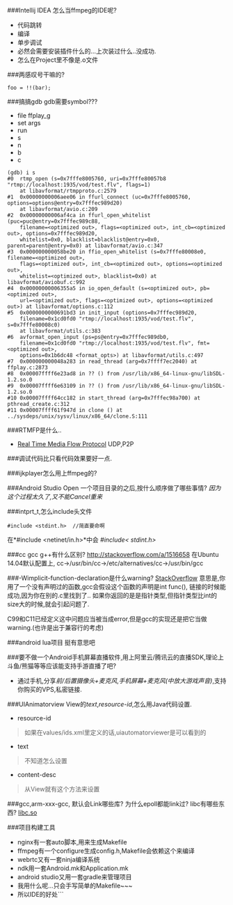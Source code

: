 ###Intellij IDEA 怎么当ffmpeg的IDE呢?
  * 代码跳转
  * 编译
  * 单步调试
  * 必然会需要安装插件什么的...上次装过什么..没成功.
  * 怎么在Project里不像是.o文件


###两感叹号干嘛的?
```
foo = !!(bar);
```

###搞搞gdb
gdb需要symbol???
* file ffplay_g
* set args <arg>
* run
* s
* n
* b <func name>
* c
```
(gdb) i s
#0  rtmp_open (s=0x7fffe8005760, uri=0x7fffe80057b8 "rtmp://localhost:1935/vod/test.flv", flags=1)
    at libavformat/rtmpproto.c:2579
#1  0x00000000006aee06 in ffurl_connect (uc=0x7fffe8005760, options=options@entry=0x7fffec989d20)
    at libavformat/avio.c:209
#2  0x00000000006af4ca in ffurl_open_whitelist (puc=puc@entry=0x7fffec989c88, 
    filename=<optimized out>, flags=<optimized out>, int_cb=<optimized out>, options=0x7fffec989d20, 
    whitelist=0x0, blacklist=blacklist@entry=0x0, parent=parent@entry=0x0) at libavformat/avio.c:347
#3  0x000000000058be20 in ffio_open_whitelist (s=0x7fffe80008e0, filename=<optimized out>, 
    flags=<optimized out>, int_cb=<optimized out>, options=<optimized out>, 
    whitelist=<optimized out>, blacklist=0x0) at libavformat/aviobuf.c:992
#4  0x00000000006355a5 in io_open_default (s=<optimized out>, pb=<optimized out>, 
    url=<optimized out>, flags=<optimized out>, options=<optimized out>) at libavformat/options.c:112
#5  0x0000000000691bd3 in init_input (options=0x7fffec989d20, 
    filename=0x1cd0fd0 "rtmp://localhost:1935/vod/test.flv", s=0x7fffe80008c0)
    at libavformat/utils.c:383
#6  avformat_open_input (ps=ps@entry=0x7fffec989db0, 
    filename=0x1cd0fd0 "rtmp://localhost:1935/vod/test.flv", fmt=<optimized out>, 
    options=0x1b6dc48 <format_opts>) at libavformat/utils.c:497
#7  0x000000000048a283 in read_thread (arg=0x7ffff7ec2040) at ffplay.c:2873
#8  0x00007ffff6e23ad8 in ?? () from /usr/lib/x86_64-linux-gnu/libSDL-1.2.so.0
#9  0x00007ffff6e63109 in ?? () from /usr/lib/x86_64-linux-gnu/libSDL-1.2.so.0
#10 0x00007ffff64cc182 in start_thread (arg=0x7fffec98a700) at pthread_create.c:312
#11 0x00007ffff61f947d in clone () at ../sysdeps/unix/sysv/linux/x86_64/clone.S:111
```

###RTMFP是什么..
* [Real Time Media Flow Protocol](https://en.wikipedia.org/wiki/Real_Time_Media_Flow_Protocol)
  UDP,P2P

###调试代码比只看代码效果要好一点.

###ijkplayer怎么用上ffmpeg的?

###Android Studio Open 一个项目目录的之后,按什么顺序做了哪些事情?
*因为这个过程太久了,又不能Cancel重来*


###intprt_t,怎么include头文件
```
#include <stdint.h>  //简直要命啊
```
在*#include <netinet/in.h>*中会 *#include< stdint.h>*

###cc gcc g++有什么区别?
http://stackoverflow.com/a/1516658
在Ubuntu 14.04默认配置上,
cc->/usr/bin/cc->/etc/alternatives/cc->/usr/bin/gcc


###-Wimplicit-function-declaration是什么warning?
[StackOverflow](http://stackoverflow.com/a/9182835)
意思是,你用了一个没有声明过的函数,gcc会假设这个函数的声明是int func(),
链接的时候能成功,因为你在别的.c里找到了..
如果你返回的是是指针类型,但指针类型比int的size大的时候,就会引起问题了.

C99和C11已经定义这中问题应当被当成error,但是gcc的实现还是把它当做warning.(也许是出于兼容行的考虑)

###android lua项目
挺有意思吧


###要不做一个Android手机屏幕直播软件,用上阿里云/腾讯云的直播SDK,理论上斗鱼/熊猫等等应该能支持手游直播了吧?
* 通过手机,分享*前/后置摄像头+麦克风*,*手机屏幕+麦克风(中放大游戏声音)*,支持你购买的VPS,私密链接.


###UIAnimatorview
View的*text*,*resource-id*,怎么用Java代码设置.
* resource-id
> 如果在values/ids.xml里定义的话,uiautomatorviewer是可以看到的
* text
> 不知道怎么设置
* content-desc
> 从View就有这个方法来设置

###gcc,arm-xxx-gcc,
默认会Link哪些库?
为什么epoll都能link过?
libc有哪些东西?
[libc.so](http://stackoverflow.com/questions/6969225/libraries-that-are-linked-by-default)

###项目构建工具
* nginx有一套auto脚本,用来生成Makefile
* ffmpeg有一个configure生成config.h,Makefile会依赖这个来编译
* webrtc又有一套ninja编译系统
* ndk用一套Android.mk和Application.mk
* android studio又用一套gradle来管理项目
* 我用什么呢...只会手写简单的Makefile~~~
* 所以IDE的好处``` 
